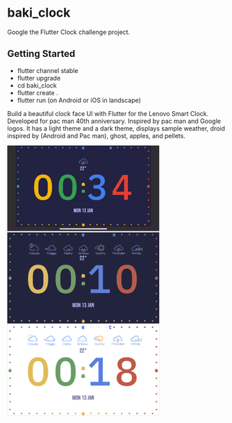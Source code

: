 # baki_clock

Google the Flutter Clock challenge project.

## Getting Started

- flutter channel stable
- flutter upgrade
- cd baki_clock
- flutter create .
- flutter run (on Android or iOS in landscape)

Build a beautiful clock face UI with Flutter for the Lenovo Smart Clock.
Developed for pac man 40th anniversary. Inspired by pac man and Google logos.
It has a light theme and a dark theme, displays sample weather, droid inspired by (Android and Pac man), ghost, apples, and pellets.

<img src='baki_clock.gif' width='350'>

<img src='baki_dark.png' width='350'>

<img src='baki_light.png' width='350'>


